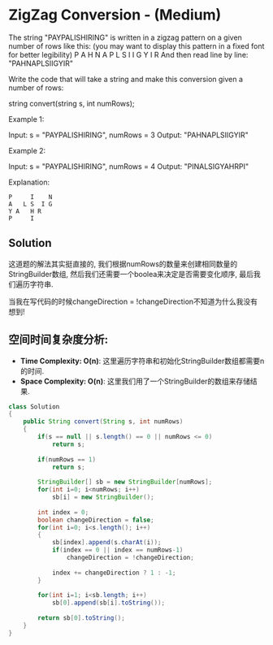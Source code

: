 # ZigZag Conversion - (Medium)

The string "PAYPALISHIRING" is written in a zigzag pattern on a given number of rows like this: (you may want to display this pattern in a fixed font for better legibility)
P   A   H   N
A P L S I I G
Y   I   R
And then read line by line: "PAHNAPLSIIGYIR"

Write the code that will take a string and make this conversion given a number of rows:

string convert(string s, int numRows);

Example 1:

Input: s = "PAYPALISHIRING", numRows = 3
Output: "PAHNAPLSIIGYIR"

Example 2:

Input: s = "PAYPALISHIRING", numRows = 4
Output: "PINALSIGYAHRPI"

Explanation:

```
P     I    N
A   L S  I G
Y A   H R
P     I
```

## Solution

这道题的解法其实挺直接的, 我们根据numRows的数量来创建相同数量的StringBuilder数组, 然后我们还需要一个boolea来决定是否需要变化顺序, 最后我们遍历字符串.

当我在写代码的时候changeDirection = !changeDirection不知道为什么我没有想到!

## 空间时间复杂度分析:

* **Time Complexity: O(n)**: 这里遍历字符串和初始化StringBuilder数组都需要n的时间.
* **Space Complexity: O(n)**: 这里我们用了一个StringBuilder的数组来存储结果.

```java
class Solution 
{
    public String convert(String s, int numRows) 
    {
        if(s == null || s.length() == 0 || numRows <= 0)
            return s;
        
        if(numRows == 1)
            return s;
        
        StringBuilder[] sb = new StringBuilder[numRows];
        for(int i=0; i<numRows; i++)
            sb[i] = new StringBuilder();
        
        int index = 0;
        boolean changeDirection = false;
        for(int i=0; i<s.length(); i++)
        { 
            sb[index].append(s.charAt(i));
            if(index == 0 || index == numRows-1)
                changeDirection = !changeDirection;
            
            index += changeDirection ? 1 : -1;
        }
        
        for(int i=1; i<sb.length; i++)
            sb[0].append(sb[i].toString());
        
        return sb[0].toString();
    }
}
```
